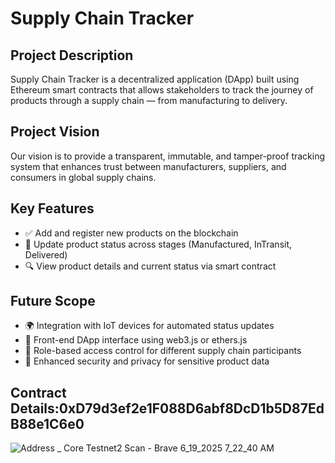 # Supply Chain Tracker

## Project Description
Supply Chain Tracker is a decentralized application (DApp) built using Ethereum smart contracts that allows stakeholders to track the journey of products through a supply chain — from manufacturing to delivery.

## Project Vision
Our vision is to provide a transparent, immutable, and tamper-proof tracking system that enhances trust between manufacturers, suppliers, and consumers in global supply chains.

## Key Features
- ✅ Add and register new products on the blockchain
- 🔄 Update product status across stages (Manufactured, InTransit, Delivered)
- 🔍 View product details and current status via smart contract

## Future Scope
- 🌍 Integration with IoT devices for automated status updates
- 📲 Front-end DApp interface using web3.js or ethers.js
- 🧾 Role-based access control for different supply chain participants
- 🔐 Enhanced security and privacy for sensitive product data
## Contract Details:0xD79d3ef2e1F088D6abf8DcD1b5D87EdB88e1C6e0
![Address _ Core Testnet2 Scan - Brave 6_19_2025 7_22_40 AM](https://github.com/user-attachments/assets/97100d14-1aa8-4653-ad7b-9af904fdd43f)
